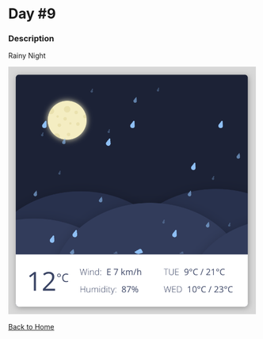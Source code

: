 # Day #9

### Description

Rainy Night

<img src='./assets/image-final.png' width=500>

[Back to Home](..)
